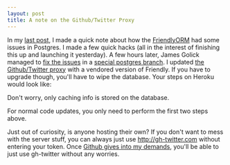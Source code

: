 ```yaml
--- 
layout: post
title: A note on the Github/Twitter Proxy
---
```

In my [last post](/2010/1/3/get-your-github-news-feed-in-tweetie), I made a quick note about how the [FriendlyORM](http://friendlyorm.com/) had some issues in Postgres.  I made a few quick hacks (all in the interest of finishing this up and launching it yesterday).  A few hours later, James Golick managed to [fix the issues](http://twitter.com/jamesgolick/status/7320090728) in a [special postgres branch](http://github.com/jamesgolick/friendly/tree/postgres).  I updated [the Github/Twitter proxy](http://github.com/technoweenie/github_twitter_server/tree/heroku) with a vendored version of Friendly.  If you have to upgrade though, you'll have to wipe the database.  Your steps on Heroku would look like:

<script src="http://gist.github.com/268062.js"></script>

Don't worry, only caching info is stored on the database.

For normal code updates, you only need to perform the first two steps above.  

Just out of curiosity, is anyone hosting their own?  If you don't want to mess with the server stuff, you can always just use http://gh-twitter.com without entering your token.  Once [Github gives into my demands](http://support.github.com/discussions/feature-requests/652-public-news-feeds), you'll be able to just use gh-twitter without any worries.

